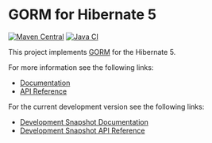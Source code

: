 # GORM for Hibernate 5
[![Maven Central](https://img.shields.io/maven-central/v/org.grails/grails-datastore-gorm-hibernate5.svg?label=Maven%20Central)](https://central.sonatype.com/artifact/org.grails/grails-datastore-gorm-hibernate5) [![Java CI](https://github.com/grails/gorm-hibernate5/workflows/Java%20CI/badge.svg?event=push)](https://github.com/grails/gorm-hibernate5/actions/workflows/gradle.yml)

This project implements [GORM](https://gorm.grails.org) for the Hibernate 5.

For more information see the following links:

* [Documentation](https://gorm.grails.org/latest/hibernate/manual)
* [API Reference](https://gorm.grails.org/latest/hibernate/api)

For the current development version see the following links:

* [Development Snapshot Documentation](https://gorm.grails.org/snapshot/hibernate/manual)
* [Development Snapshot API Reference](https://gorm.grails.org/snapshot/hibernate/api)
